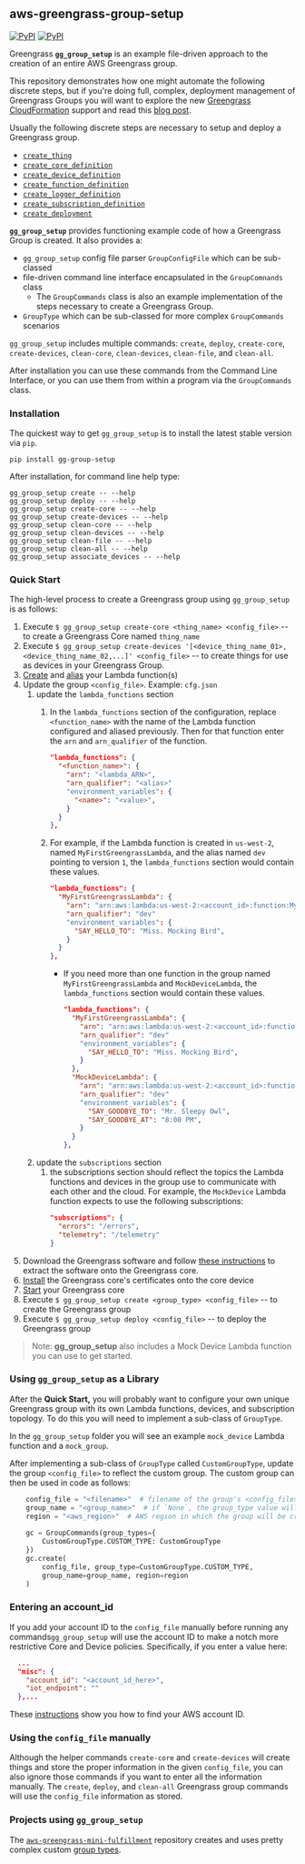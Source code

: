 ## aws-greengrass-group-setup

[![PyPI](https://img.shields.io/pypi/l/gg-group-setup.svg)]() [![PyPI](https://img.shields.io/pypi/v/gg-group-setup.svg)]()

Greengrass **`gg_group_setup`** is an example file-driven approach to the creation 
of an entire AWS Greengrass group.

This repository demonstrates how one might automate the following discrete steps, but if you're doing full, complex, deployment management of Greengrass Groups you will want to explore the new [Greengrass CloudFormation](https://docs.aws.amazon.com/greengrass/latest/developerguide/cloudformation-support.html) support and read this [blog post](https://aws.amazon.com/blogs/iot/automating-aws-iot-greengrass-setup-with-aws-cloudformation/). 

Usually the following discrete steps are necessary to setup and deploy a Greengrass group.

- [`create_thing`](http://docs.aws.amazon.com/iot/latest/developerguide/thing-registry.html)
- [`create_core_definition`](https://boto3.readthedocs.io/en/latest/reference/services/greengrass.html#Greengrass.Client.create_core_definition)
- [`create_device_definition`](https://boto3.readthedocs.io/en/latest/reference/services/greengrass.html#Greengrass.Client.create_device_definition)
- [`create_function_definition`](https://boto3.readthedocs.io/en/latest/reference/services/greengrass.html#Greengrass.Client.create_function_definition)
- [`create_logger_definition`](https://boto3.readthedocs.io/en/latest/reference/services/greengrass.html#Greengrass.Client.create_logger_definition)
- [`create_subscription_definition`](https://boto3.readthedocs.io/en/latest/reference/services/greengrass.html#Greengrass.Client.create_subscription_definition)
- [`create_deployment`](https://boto3.readthedocs.io/en/latest/reference/services/greengrass.html#Greengrass.Client.create_deployment)

**`gg_group_setup`** provides functioning example code of how a Greengrass Group is 
created. It also provides a:
- `gg_group_setup` config file parser `GroupConfigFile` which can be sub-classed
- file-driven command line interface encapsulated in the `GroupComnands` class
    - The `GroupCommands` class is also an example implementation of the steps 
    necessary to create a Greengrass Group. 
- `GroupType` which can be sub-classed for more complex `GroupCommands` scenarios

`gg_group_setup` includes multiple commands: 
`create`, `deploy`, `create-core`, `create-devices`, `clean-core`, 
`clean-devices`, `clean-file`, and `clean-all`.

After installation you can use these commands from the Command Line Interface, or 
you can use them from within a program via the `GroupCommands` class. 

### Installation

The quickest way to get `gg_group_setup` is to install the latest stable version via `pip`.

    pip install gg-group-setup
    
After installation, for command line help type:

    gg_group_setup create -- --help
    gg_group_setup deploy -- --help
    gg_group_setup create-core -- --help
    gg_group_setup create-devices -- --help
    gg_group_setup clean-core -- --help
    gg_group_setup clean-devices -- --help
    gg_group_setup clean-file -- --help
    gg_group_setup clean-all -- --help
    gg_group_setup associate_devices -- --help

### Quick Start

The high-level process to create a Greengrass group using `gg_group_setup` is as
follows:

1. Execute `$ gg_group_setup create-core <thing_name> <config_file>` -- to create a Greengrass Core named `thing_name`
1. Execute `$ gg_group_setup create-devices '[<device_thing_name_01>,<device_thing_name_02,...]' <config_file>`
  -- to create things for use as devices in your Greengrass Group.
1. [Create](http://docs.aws.amazon.com/lambda/latest/dg/with-scheduledevents-example.html) 
and [alias](http://docs.aws.amazon.com/lambda/latest/dg/aliases-intro.html) your 
Lambda function(s) 
1. Update the group `<config_file>`. Example: `cfg.json`
    1. update the `lambda_functions` section
        1. In the `lambda_functions` section of the configuration, replace `<function_name>` 
        with the name of the Lambda function configured and aliased previously. Then for 
        that function enter the `arn` and `arn_qualifier` of the function.
            ```json
            "lambda_functions": {
              "<function_name>": {
                "arn": "<lambda_ARN>",
                "arn_qualifier": "<alias>"
                "environment_variables": {
                  "<name>": "<value>",
                }
              }
            },
            ```
        
        1. For example, if the Lambda function is created in `us-west-2`, named 
        `MyFirstGreengrassLambda`, and the alias named `dev` pointing to version `1`, 
        the `lambda_functions` section would contain these values.
            ```json
            "lambda_functions": {
              "MyFirstGreengrassLambda": {
                "arn": "arn:aws:lambda:us-west-2:<account_id>:function:MyFirstGreengrassLambda:dev",
                "arn_qualifier": "dev"
                "environment_variables": {
                  "SAY_HELLO_TO": "Miss. Mocking Bird",
                }
              }
            },
            ```
        
            - If you need more than one function in the group named 
            `MyFirstGreengrassLambda` and `MockDeviceLambda`, the `lambda_functions` section would 
            contain these values.
                ```json
                "lambda_functions": {
                  "MyFirstGreengrassLambda": {
                    "arn": "arn:aws:lambda:us-west-2:<account_id>:function:MyFirstGreengrassLambda:dev",
                    "arn_qualifier": "dev"
                    "environment_variables": {
                      "SAY_HELLO_TO": "Miss. Mocking Bird",
                    }
                  },
                  "MockDeviceLambda": {
                    "arn": "arn:aws:lambda:us-west-2:<account_id>:function:MockDeviceLambda:dev",
                    "arn_qualifier": "dev"
                    "environment_variables": {
                      "SAY_GOODBYE_TO": "Mr. Sleepy Owl",
                      "SAY_GOODBYE_AT": "8:00 PM",
                    }
                  }
                },
                ```
    1. update the `subscriptions` section
        1. the subscriptions section should reflect the topics the Lambda 
        functions and devices in the group use to communicate with each other and 
        the cloud. 
        For example, the `MockDevice` Lambda function expects to use the following subscriptions:
            ```json
            "subscriptions": {
              "errors": "/errors",
              "telemetry": "/telemetry"
            }
            ```
1. Download the Greengrass software and follow [these instructions](http://docs.aws.amazon.com/greengrass/latest/userguide/extract-distributable.html) 
to extract the software onto the Greengrass core.
1. [Install](http://docs.aws.amazon.com/greengrass/latest/userguide/install-core-certs.html) 
the Greengrass core's certificates onto the core device
1. [Start](http://docs.aws.amazon.com/greengrass/latest/userguide/start-core.html) 
your Greengrass core
1. Execute `$ gg_group_setup create <group_type> <config_file>` -- to create the Greengrass group
1. Execute `$ gg_group_setup deploy <config_file>` -- to deploy the Greengrass group

> Note: **gg_group_setup** also includes a Mock Device Lambda function you can use to 
get started. 

### Using `gg_group_setup` as a Library

After the **Quick Start,** you will probably want to configure your own unique Greengrass 
group with its own Lambda functions, devices, and subscription topology. To do 
this you will need to implement a sub-class of `GroupType`. 
 
In the `gg_group_setup` folder you will see an example `mock_device` Lambda function 
and a `mock_group`. 

After implementing a sub-class of `GroupType` called `CustomGroupType`, update 
the group `<config_file>` to reflect the custom group. The custom group can then 
be used in code as follows:
```python
    config_file = "<filename>"  # filename of the group's <config_file>
    group_name = "<group_name>"  # if `None`, the group_type value will be used
    region = "<aws_region>"  # AWS region in which the group will be created
 
    gc = GroupCommands(group_types={
        CustomGroupType.CUSTOM_TYPE: CustomGroupType
    })
    gc.create(
        config_file, group_type=CustomGroupType.CUSTOM_TYPE, 
        group_name=group_name, region=region
    )
```

### Entering an account_id
If you add your account ID to the `config_file` manually before running any 
commands`gg_group_setup` will use the account ID to make a notch more 
restrictive Core and Device policies. Specifically, if you enter a value here:
```json
  ...
  "misc": {
    "account_id": "<account_id_here>",
    "iot_endpoint": ""
  },...
``` 
These [instructions](http://docs.aws.amazon.com/IAM/latest/UserGuide/console_account-alias.html) 
show you how to find your AWS account ID. 

### Using the `config_file` manually

Although the helper commands `create-core` and `create-devices` will create 
things and store the proper information in the given `config_file`, you can also 
ignore those commands if you want to enter all the information manually. 
The `create`, `deploy`, and `clean-all` Greengrass group commands will use the 
`config_file` information as stored. 

### Projects using `gg_group_setup`
The [`aws-greengrass-mini-fulfillment`](https://github.com/awslabs/aws-greengrass-mini-fulfillment) 
repository creates and uses pretty complex custom [group types](https://github.com/awslabs/aws-greengrass-mini-fulfillment/blob/master/groups/group_setup.py).
